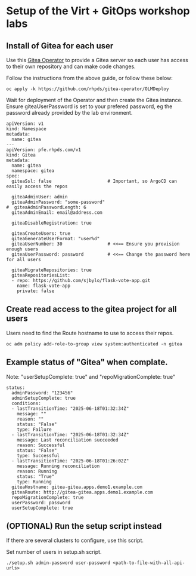 # Setup of the Virt + GitOps workshop labs

## Install of Gitea for each user

Use this [Gitea Operator](https://github.com/rhpds/gitea-operator) to provide a Gitea server so each user has access to their own repository and can make code changes.

Follow the instructions from the above guide, or follow these below:

```
oc apply -k https://github.com/rhpds/gitea-operator/OLMDeploy
```

Wait for deployment of the Operator and then create the Gitea instance.
Ensure giteaUserPassword is set to your prefered password, eg the password already provided by the lab environment.

```
apiVersion: v1
kind: Namespace
metadata:
  name: gitea
---
apiVersion: pfe.rhpds.com/v1
kind: Gitea
metadata:
  name: gitea
  namespace: gitea
spec:
  giteaSsl: false                     # Important, so ArgoCD can easily access the repos

  giteaAdminUser: admin
  giteaAdminPassword: "some-password"
#  giteaAdminPasswordLength: 6 
  giteaAdminEmail: email@address.com

  giteaDisableRegistration: true

  giteaCreateUsers: true
  giteaGenerateUserFormat: "user%d"
  giteaUserNumber: 30                 # <<== Ensure you provision enough users
  giteaUserPassword: password         # <<== Change the password here for all users

  giteaMigrateRepositories: true
  giteaRepositoriesList:
  - repo: https://github.com/sjbylo/flask-vote-app.git
    name: flask-vote-app
    private: false
```

## Create read access to the gitea project for all users

Users need to find the Route hostname to use to access their repos.

```
oc adm policy add-role-to-group view system:authenticated -n gitea
```


## Example status of "Gitea" when complate. 

Note: "userSetupComplete: true" and "repoMigrationComplete: true"

```
status:
  adminPassword: "123456"
  adminSetupComplete: true
  conditions:
  - lastTransitionTime: "2025-06-18T01:32:34Z"
    message: ""
    reason: ""
    status: "False"
    type: Failure
  - lastTransitionTime: "2025-06-18T01:32:34Z"
    message: Last reconciliation succeeded
    reason: Successful
    status: "False"
    type: Successful
  - lastTransitionTime: "2025-06-18T01:26:02Z"
    message: Running reconciliation
    reason: Running
    status: "True"
    type: Running
  giteaHostname: gitea-gitea.apps.demo1.example.com
  giteaRoute: http://gitea-gitea.apps.demo1.example.com
  repoMigrationComplete: true
  userPassword: password
  userSetupComplete: true
```

## (OPTIONAL) Run the setup script instead

If there are several clusters to configure, use this script.

Set number of users in setup.sh script.

```
./setup.sh admin-password user-password <path-to-file-with-all-api-urls>
```

